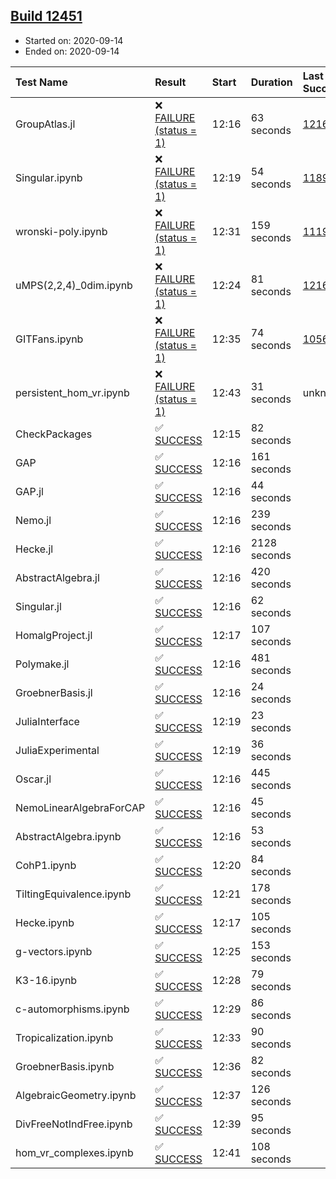 ## [Build 12451](https://oscarci.mathematik.uni-kl.de/job/oscar/12451/)

* Started on: 2020-09-14
* Ended on: 2020-09-14

| Test Name    | Result | Start | Duration | Last Success | First Failure |
|:-------------|:-------|:------|:---------|:-------------|:--------------|
| GroupAtlas.jl | ❌ [FAILURE (status = 1)](https://oscarci.mathematik.uni-kl.de/job/oscar/12451/artifact/logs/build-12451/GroupAtlas.jl.log) | 12:16 | 63 seconds | [12167](https://oscarci.mathematik.uni-kl.de/job/oscar/12167/) | [12168](https://oscarci.mathematik.uni-kl.de/job/oscar/12168/) |
| Singular.ipynb | ❌ [FAILURE (status = 1)](https://oscarci.mathematik.uni-kl.de/job/oscar/12451/artifact/logs/build-12451/Singular.ipynb.log) | 12:19 | 54 seconds | [11893](https://oscarci.mathematik.uni-kl.de/job/oscar/11893/) | [11894](https://oscarci.mathematik.uni-kl.de/job/oscar/11894/) |
| wronski-poly.ipynb | ❌ [FAILURE (status = 1)](https://oscarci.mathematik.uni-kl.de/job/oscar/12451/artifact/logs/build-12451/wronski-poly.ipynb.log) | 12:31 | 159 seconds | [11192](https://oscarci.mathematik.uni-kl.de/job/oscar/11192/) | [11193](https://oscarci.mathematik.uni-kl.de/job/oscar/11193/) |
| uMPS(2,2,4)_0dim.ipynb | ❌ [FAILURE (status = 1)](https://oscarci.mathematik.uni-kl.de/job/oscar/12451/artifact/logs/build-12451/uMPS-2-2-4-_0dim.ipynb.log) | 12:24 | 81 seconds | [12167](https://oscarci.mathematik.uni-kl.de/job/oscar/12167/) | [12168](https://oscarci.mathematik.uni-kl.de/job/oscar/12168/) |
| GITFans.ipynb | ❌ [FAILURE (status = 1)](https://oscarci.mathematik.uni-kl.de/job/oscar/12451/artifact/logs/build-12451/GITFans.ipynb.log) | 12:35 | 74 seconds | [10566](https://oscarci.mathematik.uni-kl.de/job/oscar/10566/) | [10567](https://oscarci.mathematik.uni-kl.de/job/oscar/10567/) |
| persistent_hom_vr.ipynb | ❌ [FAILURE (status = 1)](https://oscarci.mathematik.uni-kl.de/job/oscar/12451/artifact/logs/build-12451/persistent_hom_vr.ipynb.log) | 12:43 | 31 seconds | unknown | unknown |
| CheckPackages | ✅ [SUCCESS](https://oscarci.mathematik.uni-kl.de/job/oscar/12451/artifact/logs/build-12451/CheckPackages.log) | 12:15 | 82 seconds |  |  |
| GAP | ✅ [SUCCESS](https://oscarci.mathematik.uni-kl.de/job/oscar/12451/artifact/logs/build-12451/GAP.log) | 12:16 | 161 seconds |  |  |
| GAP.jl | ✅ [SUCCESS](https://oscarci.mathematik.uni-kl.de/job/oscar/12451/artifact/logs/build-12451/GAP.jl.log) | 12:16 | 44 seconds |  |  |
| Nemo.jl | ✅ [SUCCESS](https://oscarci.mathematik.uni-kl.de/job/oscar/12451/artifact/logs/build-12451/Nemo.jl.log) | 12:16 | 239 seconds |  |  |
| Hecke.jl | ✅ [SUCCESS](https://oscarci.mathematik.uni-kl.de/job/oscar/12451/artifact/logs/build-12451/Hecke.jl.log) | 12:16 | 2128 seconds |  |  |
| AbstractAlgebra.jl | ✅ [SUCCESS](https://oscarci.mathematik.uni-kl.de/job/oscar/12451/artifact/logs/build-12451/AbstractAlgebra.jl.log) | 12:16 | 420 seconds |  |  |
| Singular.jl | ✅ [SUCCESS](https://oscarci.mathematik.uni-kl.de/job/oscar/12451/artifact/logs/build-12451/Singular.jl.log) | 12:16 | 62 seconds |  |  |
| HomalgProject.jl | ✅ [SUCCESS](https://oscarci.mathematik.uni-kl.de/job/oscar/12451/artifact/logs/build-12451/HomalgProject.jl.log) | 12:17 | 107 seconds |  |  |
| Polymake.jl | ✅ [SUCCESS](https://oscarci.mathematik.uni-kl.de/job/oscar/12451/artifact/logs/build-12451/Polymake.jl.log) | 12:16 | 481 seconds |  |  |
| GroebnerBasis.jl | ✅ [SUCCESS](https://oscarci.mathematik.uni-kl.de/job/oscar/12451/artifact/logs/build-12451/GroebnerBasis.jl.log) | 12:16 | 24 seconds |  |  |
| JuliaInterface | ✅ [SUCCESS](https://oscarci.mathematik.uni-kl.de/job/oscar/12451/artifact/logs/build-12451/JuliaInterface.log) | 12:19 | 23 seconds |  |  |
| JuliaExperimental | ✅ [SUCCESS](https://oscarci.mathematik.uni-kl.de/job/oscar/12451/artifact/logs/build-12451/JuliaExperimental.log) | 12:19 | 36 seconds |  |  |
| Oscar.jl | ✅ [SUCCESS](https://oscarci.mathematik.uni-kl.de/job/oscar/12451/artifact/logs/build-12451/Oscar.jl.log) | 12:16 | 445 seconds |  |  |
| NemoLinearAlgebraForCAP | ✅ [SUCCESS](https://oscarci.mathematik.uni-kl.de/job/oscar/12451/artifact/logs/build-12451/NemoLinearAlgebraForCAP.log) | 12:16 | 45 seconds |  |  |
| AbstractAlgebra.ipynb | ✅ [SUCCESS](https://oscarci.mathematik.uni-kl.de/job/oscar/12451/artifact/logs/build-12451/AbstractAlgebra.ipynb.log) | 12:16 | 53 seconds |  |  |
| CohP1.ipynb | ✅ [SUCCESS](https://oscarci.mathematik.uni-kl.de/job/oscar/12451/artifact/logs/build-12451/CohP1.ipynb.log) | 12:20 | 84 seconds |  |  |
| TiltingEquivalence.ipynb | ✅ [SUCCESS](https://oscarci.mathematik.uni-kl.de/job/oscar/12451/artifact/logs/build-12451/TiltingEquivalence.ipynb.log) | 12:21 | 178 seconds |  |  |
| Hecke.ipynb | ✅ [SUCCESS](https://oscarci.mathematik.uni-kl.de/job/oscar/12451/artifact/logs/build-12451/Hecke.ipynb.log) | 12:17 | 105 seconds |  |  |
| g-vectors.ipynb | ✅ [SUCCESS](https://oscarci.mathematik.uni-kl.de/job/oscar/12451/artifact/logs/build-12451/g-vectors.ipynb.log) | 12:25 | 153 seconds |  |  |
| K3-16.ipynb | ✅ [SUCCESS](https://oscarci.mathematik.uni-kl.de/job/oscar/12451/artifact/logs/build-12451/K3-16.ipynb.log) | 12:28 | 79 seconds |  |  |
| c-automorphisms.ipynb | ✅ [SUCCESS](https://oscarci.mathematik.uni-kl.de/job/oscar/12451/artifact/logs/build-12451/c-automorphisms.ipynb.log) | 12:29 | 86 seconds |  |  |
| Tropicalization.ipynb | ✅ [SUCCESS](https://oscarci.mathematik.uni-kl.de/job/oscar/12451/artifact/logs/build-12451/Tropicalization.ipynb.log) | 12:33 | 90 seconds |  |  |
| GroebnerBasis.ipynb | ✅ [SUCCESS](https://oscarci.mathematik.uni-kl.de/job/oscar/12451/artifact/logs/build-12451/GroebnerBasis.ipynb.log) | 12:36 | 82 seconds |  |  |
| AlgebraicGeometry.ipynb | ✅ [SUCCESS](https://oscarci.mathematik.uni-kl.de/job/oscar/12451/artifact/logs/build-12451/AlgebraicGeometry.ipynb.log) | 12:37 | 126 seconds |  |  |
| DivFreeNotIndFree.ipynb | ✅ [SUCCESS](https://oscarci.mathematik.uni-kl.de/job/oscar/12451/artifact/logs/build-12451/DivFreeNotIndFree.ipynb.log) | 12:39 | 95 seconds |  |  |
| hom_vr_complexes.ipynb | ✅ [SUCCESS](https://oscarci.mathematik.uni-kl.de/job/oscar/12451/artifact/logs/build-12451/hom_vr_complexes.ipynb.log) | 12:41 | 108 seconds |  |  |
